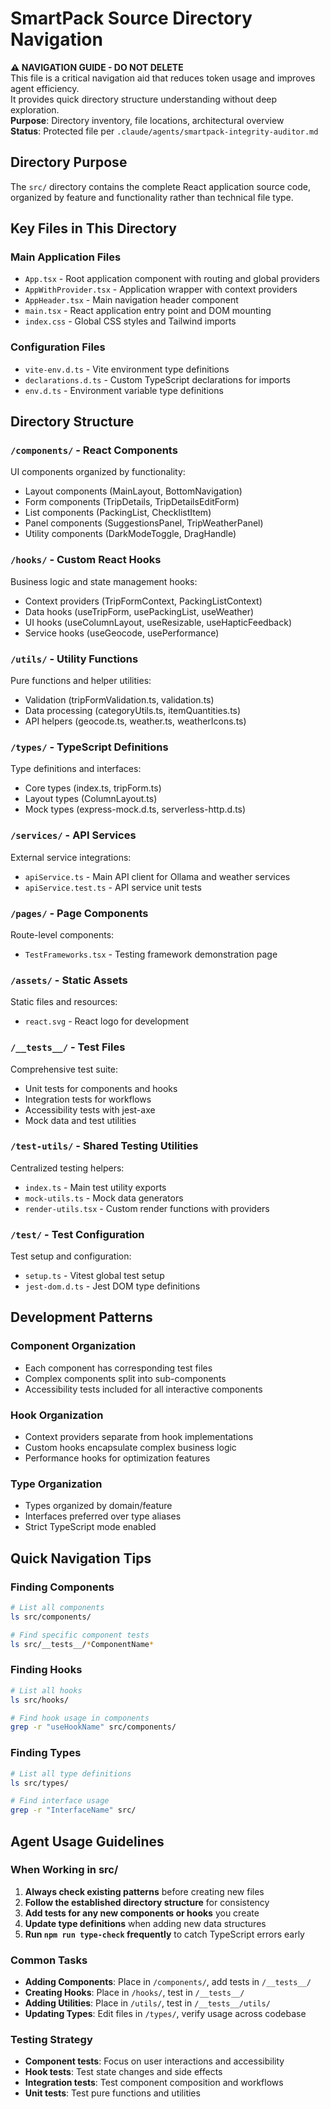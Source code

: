 # SmartPack Source Directory Navigation

**⚠️ NAVIGATION GUIDE - DO NOT DELETE**  
This file is a critical navigation aid that reduces token usage and improves agent efficiency.  
It provides quick directory structure understanding without deep exploration.  
**Purpose**: Directory inventory, file locations, architectural overview  
**Status**: Protected file per `.claude/agents/smartpack-integrity-auditor.md`

## Directory Purpose
The `src/` directory contains the complete React application source code, organized by feature and functionality rather than technical file type.

## Key Files in This Directory

### Main Application Files
- `App.tsx` - Root application component with routing and global providers
- `AppWithProvider.tsx` - Application wrapper with context providers
- `AppHeader.tsx` - Main navigation header component
- `main.tsx` - React application entry point and DOM mounting
- `index.css` - Global CSS styles and Tailwind imports

### Configuration Files
- `vite-env.d.ts` - Vite environment type definitions
- `declarations.d.ts` - Custom TypeScript declarations for imports
- `env.d.ts` - Environment variable type definitions

## Directory Structure

### `/components/` - React Components
UI components organized by functionality:
- Layout components (MainLayout, BottomNavigation)
- Form components (TripDetails, TripDetailsEditForm)
- List components (PackingList, ChecklistItem)
- Panel components (SuggestionsPanel, TripWeatherPanel)
- Utility components (DarkModeToggle, DragHandle)

### `/hooks/` - Custom React Hooks
Business logic and state management hooks:
- Context providers (TripFormContext, PackingListContext)
- Data hooks (useTripForm, usePackingList, useWeather)
- UI hooks (useColumnLayout, useResizable, useHapticFeedback)
- Service hooks (useGeocode, usePerformance)

### `/utils/` - Utility Functions
Pure functions and helper utilities:
- Validation (tripFormValidation.ts, validation.ts)
- Data processing (categoryUtils.ts, itemQuantities.ts)
- API helpers (geocode.ts, weather.ts, weatherIcons.ts)

### `/types/` - TypeScript Definitions
Type definitions and interfaces:
- Core types (index.ts, tripForm.ts)
- Layout types (ColumnLayout.ts)
- Mock types (express-mock.d.ts, serverless-http.d.ts)

### `/services/` - API Services
External service integrations:
- `apiService.ts` - Main API client for Ollama and weather services
- `apiService.test.ts` - API service unit tests

### `/pages/` - Page Components
Route-level components:
- `TestFrameworks.tsx` - Testing framework demonstration page

### `/assets/` - Static Assets
Static files and resources:
- `react.svg` - React logo for development

### `/__tests__/` - Test Files
Comprehensive test suite:
- Unit tests for components and hooks
- Integration tests for workflows
- Accessibility tests with jest-axe
- Mock data and test utilities

### `/test-utils/` - Shared Testing Utilities
Centralized testing helpers:
- `index.ts` - Main test utility exports
- `mock-utils.ts` - Mock data generators
- `render-utils.tsx` - Custom render functions with providers

### `/test/` - Test Configuration
Test setup and configuration:
- `setup.ts` - Vitest global test setup
- `jest-dom.d.ts` - Jest DOM type definitions

## Development Patterns

### Component Organization
- Each component has corresponding test files
- Complex components split into sub-components
- Accessibility tests included for all interactive components

### Hook Organization
- Context providers separate from hook implementations
- Custom hooks encapsulate complex business logic
- Performance hooks for optimization features

### Type Organization
- Types organized by domain/feature
- Interfaces preferred over type aliases
- Strict TypeScript mode enabled

## Quick Navigation Tips

### Finding Components
```bash
# List all components
ls src/components/

# Find specific component tests
ls src/__tests__/*ComponentName*
```

### Finding Hooks
```bash
# List all hooks
ls src/hooks/

# Find hook usage in components
grep -r "useHookName" src/components/
```

### Finding Types
```bash
# List all type definitions
ls src/types/

# Find interface usage
grep -r "InterfaceName" src/
```

## Agent Usage Guidelines

### When Working in src/
1. **Always check existing patterns** before creating new files
2. **Follow the established directory structure** for consistency
3. **Add tests for any new components or hooks** you create
4. **Update type definitions** when adding new data structures
5. **Run `npm run type-check` frequently** to catch TypeScript errors early

### Common Tasks
- **Adding Components**: Place in `/components/`, add tests in `/__tests__/`
- **Creating Hooks**: Place in `/hooks/`, test in `/__tests__/`
- **Adding Utilities**: Place in `/utils/`, test in `/__tests__/utils/`
- **Updating Types**: Edit files in `/types/`, verify usage across codebase

### Testing Strategy
- **Component tests**: Focus on user interactions and accessibility
- **Hook tests**: Test state changes and side effects
- **Integration tests**: Test component composition and workflows
- **Unit tests**: Test pure functions and utilities